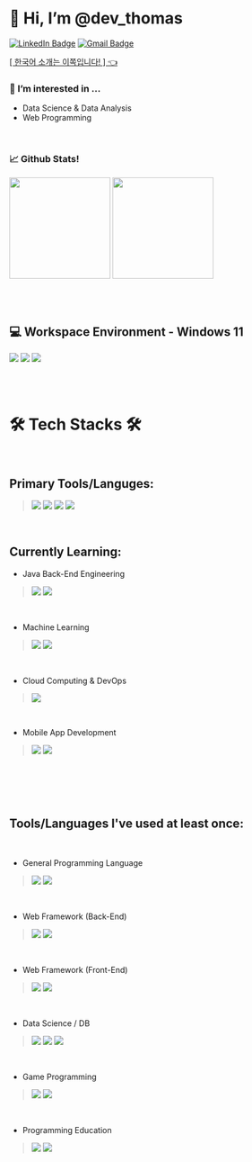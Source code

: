 👋 Hi, I’m @dev_thomas
======================

[![LinkedIn Badge](http://img.shields.io/badge/-LinkedIn-0072b1?style=flat&logo=linkedin&link=https://www.linkedin.com/in/donghun-ha-m-s-ed-a45588150/)](https://www.linkedin.com/in/donghun-ha-m-s-ed-a45588150/)
[![Gmail Badge](https://img.shields.io/badge/Gmail-D14836?style=flat&logo=gmail&logoColor=white&link=mailto:hoondog1993@gmail.com)](mailto:hoondog1993@gmail.com)
 
<a href="/README_kr.md"> [ 한국어 소개는 이쪽입니다! ]  👈</a>

  
### 👀 I’m interested in ... 
- Data Science & Data Analysis
- Web Programming 
 
<br>

### 📈 Github Stats!

<p>
   <img src="https://github-readme-stats.vercel.app/api/top-langs/?username=hadh93&theme=react&exclude_repo=Jagi,assignment&layout=compact" height="180px">   
   <img src="https://github-readme-stats.vercel.app/api?username=hadh93&theme=react&show_icons=true" height="180px">
</p>

<br><br>


## 💻 Workspace Environment - Windows 11

<p>
   <img src = "https://img.shields.io/badge/Windows-DELL_G7_15-0078D6?style=for-the-badge&logo=windows&logoColor=white&style=flat">
   <img src = "https://img.shields.io/badge/NVIDIA-RTX_2060-76B900?style=for-the-badge&logo=nvidia&logoColor=white&style=flat">
   <img src = "https://img.shields.io/badge/Intel-Core_i7_8th-0071C5?style=for-the-badge&logo=intel&logoColor=white&style=flat">
</p>

<br><br>


🛠 Tech Stacks 🛠
======================

<br>


## Primary Tools/Languges:


> <p>
>   <img src = "https://img.shields.io/badge/Python-2b5b84?style=for-the-badge&logo=python&logoColor=white">
>   <img src = "https://img.shields.io/badge/Django-092E20?style=for-the-badge&logo=django&logoColor=white">
>   <img src = "https://img.shields.io/badge/Java-ED8B00?style=for-the-badge&logo=java&logoColor=white">
>   <img src = "https://img.shields.io/badge/Spring-6DB33F?style=for-the-badge&logo=spring&logoColor=white">
> </p>


<br>


## Currently Learning:


- Java Back-End Engineering
> <p>
>    <img src = "https://img.shields.io/badge/Java-ED8B00?style=for-the-badge&logo=java&logoColor=white">
>    <img src = "https://img.shields.io/badge/Spring-6DB33F?style=for-the-badge&logo=spring&logoColor=white">
> </p>

<br>

- Machine Learning
> <p>
>    <img src = "https://img.shields.io/badge/TensorFlow-%23FF6F00.svg?style=for-the-badge&logo=TensorFlow&logoColor=white">
>    <img src = "https://img.shields.io/badge/Python-2b5b84?style=for-the-badge&logo=python&logoColor=white">
> </p>

<br>

- Cloud Computing & DevOps
> <p>
>    <img src = "https://img.shields.io/badge/Amazon AWS-FF9900.svg?style=for-the-badge&logo=AmazonAWS&logoColor=white">
> </p>

<br>

- Mobile App Development
> <p>
> <img src = "https://img.shields.io/badge/Dart-0175C2.svg?style=for-the-badge&logo=Dart&logoColor=white">
> <img src = "https://img.shields.io/badge/Flutter-02569B.svg?style=for-the-badge&logo=Flutter&logoColor=white">
> </p>

<br>

<br><br>

## Tools/Languages I've used at least once:

<br>

- General Programming Language
   
> <p>
>   <img src = "https://img.shields.io/badge/C-00599C?style=for-the-badge&logo=c&logoColor=white">
>   <img src = "https://img.shields.io/badge/C%2B%2B-00599C?style=for-the-badge&logo=c%2B%2B&logoColor=white">
> </p>

<br>

- Web Framework (Back-End)
   
> <p>
>   <img src = "https://img.shields.io/badge/Node.js-43853D?style=for-the-badge&logo=node.js&logoColor=white">
>   <img src = "https://img.shields.io/badge/Flask-000000?style=for-the-badge&logo=flask&logoColor=white">
> </p>

<br>

- Web Framework (Front-End)
   
> <p>
>   <img src = "https://img.shields.io/badge/Bootstrap-563D7C?style=for-the-badge&logo=bootstrap&logoColor=white">
>   <img src = "https://img.shields.io/badge/Vue.js-35495E?style=for-the-badge&logo=vue.js&logoColor=4FC08D">
> </p>

<br>

- Data Science / DB
   
> <p>
>   <img src = "https://img.shields.io/badge/R-276DC3?style=for-the-badge&logo=r&logoColor=white">
>   <img src = "https://img.shields.io/badge/PostgreSQL-316192?style=for-the-badge&logo=postgresql&logoColor=white">
>   <img src = "https://img.shields.io/badge/MySQL-4479A1?style=for-the-badge&logo=mysql&logoColor=white">
> </p>

<br>

- Game Programming
   
> <p>
>   <img src = "https://img.shields.io/badge/Unity-100000?style=for-the-badge&logo=unity&logoColor=white">
>   <img src = "https://img.shields.io/badge/C%23-239120?style=for-the-badge&logo=c-sharp&logoColor=white">
> </p>

<br>

- Programming Education

> <p>
> <img src = "https://img.shields.io/badge/Roblox-100000?style=for-the-badge&logo=roblox&logoColor=white">
> <img src = "https://img.shields.io/badge/Lua-2C2D72?style=for-the-badge&logo=lua&logoColor=white">
> </p>
